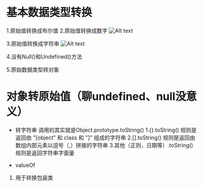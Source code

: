 # 基本数据类型转换
1.原始值转换成布尔值
2.原始值转换成数字
![Alt text](image.png)

3.原始值转换成字符串
![Alt text](image-1.png)

4.没有Null()和Undefined()方法

5.原始数据类型转对象

# 对象转原始值（聊undefined、null没意义）
- 转字符串 调用的其实就是Object.prototype.toString()
1.{}.toString() 规则是返回由 "[object" 和 class 和 "]" 组成的字符串
2.[].toString() 规则是返回由 数组内部元素以逗号（,）拼接的字符串
3.其他（正则，日期等）.toString() 规则是返回字符串字面量

- valueOf
1. 用于转换包装类


